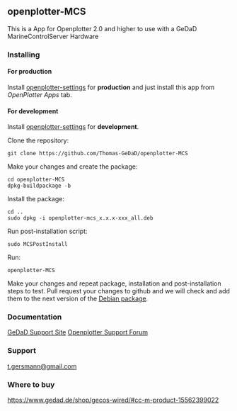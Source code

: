 ## openplotter-MCS

This is a App for Openplotter 2.0 and higher to use with a GeDaD MarineControlServer Hardware

### Installing

#### For production

Install [openplotter-settings](https://github.com/openplotter/openplotter-settings) for **production** and just install this app from *OpenPlotter Apps* tab.

#### For development

Install [openplotter-settings](https://github.com/openplotter/openplotter-settings) for **development**.

Clone the repository:

`git clone https://github.com/Thomas-GeDaD/openplotter-MCS`

Make your changes and create the package:

```
cd openplotter-MCS
dpkg-buildpackage -b
```

Install the package:

```
cd ..
sudo dpkg -i openplotter-mcs_x.x.x-xxx_all.deb
```

Run post-installation script:

`sudo MCSPostInstall`

Run:

`openplotter-MCS`


Make your changes and repeat package, installation and post-installation steps to test. Pull request your changes to github and we will check and add them to the next version of the [Debian package](https://cloudsmith.io/~thomas-gersmann/repos/openplotter-mcs/packages/detail/deb/openplotter-mcs/2.1.2-dev/d=debian%252Fbuster;t=1/).

### Documentation

[GeDaD Support Site](https://www.gedad.de/support/)
[Openplotter Support Forum](http://forum.openmarine.net/showthread.php?tid=1807)


### Support

t.gersmann@gmail.com


### Where to buy

https://www.gedad.de/shop/gecos-wired/#cc-m-product-15562399022


